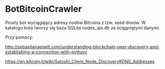 # BotBitcoinCrawler
Prosty bot wyciągający adresy nodów Bitcoina z tzw. seed dnsów.
W katalogu bota tworzy się baza SQLite nodes_ips.db ze ściągniętymi danymi.

Przy pomocy:

http://sebastianappelt.com/understanding-blockchain-peer-discovery-and-establishing-a-connection-with-python/

https://en.bitcoin.it/wiki/Satoshi_Client_Node_Discovery#DNS_Addresses
